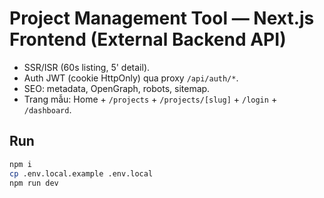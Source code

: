 # Project Management Tool — Next.js Frontend (External Backend API)

- SSR/ISR (60s listing, 5' detail).
- Auth JWT (cookie HttpOnly) qua proxy `/api/auth/*`.
- SEO: metadata, OpenGraph, robots, sitemap.
- Trang mẫu: Home + `/projects` + `/projects/[slug]` + `/login` + `/dashboard`.

## Run
```bash
npm i
cp .env.local.example .env.local
npm run dev
```